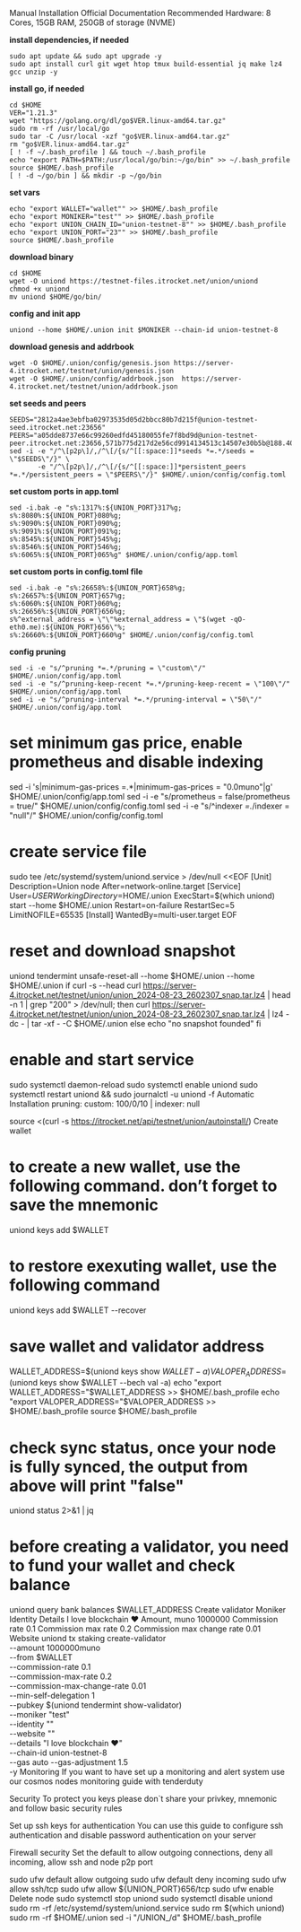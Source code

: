 Manual Installation
Official Documentation
Recommended Hardware: 8 Cores, 15GB RAM, 250GB of storage (NVME)

**install dependencies, if needed**
```
sudo apt update && sudo apt upgrade -y
sudo apt install curl git wget htop tmux build-essential jq make lz4 gcc unzip -y
```

**install go, if needed**
```
cd $HOME
VER="1.21.3"
wget "https://golang.org/dl/go$VER.linux-amd64.tar.gz"
sudo rm -rf /usr/local/go
sudo tar -C /usr/local -xzf "go$VER.linux-amd64.tar.gz"
rm "go$VER.linux-amd64.tar.gz"
[ ! -f ~/.bash_profile ] && touch ~/.bash_profile
echo "export PATH=$PATH:/usr/local/go/bin:~/go/bin" >> ~/.bash_profile
source $HOME/.bash_profile
[ ! -d ~/go/bin ] && mkdir -p ~/go/bin
```

**set vars**
```
echo "export WALLET="wallet"" >> $HOME/.bash_profile
echo "export MONIKER="test"" >> $HOME/.bash_profile
echo "export UNION_CHAIN_ID="union-testnet-8"" >> $HOME/.bash_profile
echo "export UNION_PORT="23"" >> $HOME/.bash_profile
source $HOME/.bash_profile
```
**download binary**
```
cd $HOME
wget -O uniond https://testnet-files.itrocket.net/union/uniond
chmod +x uniond
mv uniond $HOME/go/bin/
```

**config and init app**
```
uniond --home $HOME/.union init $MONIKER --chain-id union-testnet-8
```

**download genesis and addrbook**
```
wget -O $HOME/.union/config/genesis.json https://server-4.itrocket.net/testnet/union/genesis.json
wget -O $HOME/.union/config/addrbook.json  https://server-4.itrocket.net/testnet/union/addrbook.json
```

**set seeds and peers**
```
SEEDS="2812a4ae3ebfba02973535d05d2bbcc80b7d215f@union-testnet-seed.itrocket.net:23656"
PEERS="a05dde8737e66c99260edfd45180055fe7f8bd9d@union-testnet-peer.itrocket.net:23656,571b775d217d2e56cd9914134513c14507e30b5b@188.40.126.219:26656,7314fd2235940db754af316446869af4ef2ffe5c@65.108.40.246:26656,71b1273c3e944fc9df0c0d39fe53931ed12b7674@65.108.131.146:27101,9fa3e7248de4dc1f639e0d89470bf443d4a427ba@65.109.113.233:24656,d513bc19be599c2de8fcde0d7b4c997fc5e7b197@65.109.126.24:26671,c51587b3d222faa9a13c0354ec87cdc2902ce987@198.244.179.173:26656,5f498ea2735387e31c5076ea54b1463138d9755f@185.165.170.147:26656,082d00f596f1823041ec8ad570e7da3af4c2c4bd@62.171.160.155:26656,c778da65696e032ff92375c9b3a296d54fa89126@195.201.245.178:56076,19ae23577b8ad3c99e293dfb2d32ba20fdb15d04@95.217.196.224:17156,13abf5bb34c6811514a07855364132b03ad05b3d@93.190.140.5:26656"
sed -i -e "/^\[p2p\]/,/^\[/{s/^[[:space:]]*seeds *=.*/seeds = \"$SEEDS\"/}" \
       -e "/^\[p2p\]/,/^\[/{s/^[[:space:]]*persistent_peers *=.*/persistent_peers = \"$PEERS\"/}" $HOME/.union/config/config.toml
```

**set custom ports in app.toml**
```
sed -i.bak -e "s%:1317%:${UNION_PORT}317%g;
s%:8080%:${UNION_PORT}080%g;
s%:9090%:${UNION_PORT}090%g;
s%:9091%:${UNION_PORT}091%g;
s%:8545%:${UNION_PORT}545%g;
s%:8546%:${UNION_PORT}546%g;
s%:6065%:${UNION_PORT}065%g" $HOME/.union/config/app.toml
```

**set custom ports in config.toml file**
```
sed -i.bak -e "s%:26658%:${UNION_PORT}658%g;
s%:26657%:${UNION_PORT}657%g;
s%:6060%:${UNION_PORT}060%g;
s%:26656%:${UNION_PORT}656%g;
s%^external_address = \"\"%external_address = \"$(wget -qO- eth0.me):${UNION_PORT}656\"%;
s%:26660%:${UNION_PORT}660%g" $HOME/.union/config/config.toml
```

**config pruning**
```
sed -i -e "s/^pruning *=.*/pruning = \"custom\"/" $HOME/.union/config/app.toml
sed -i -e "s/^pruning-keep-recent *=.*/pruning-keep-recent = \"100\"/" $HOME/.union/config/app.toml
sed -i -e "s/^pruning-interval *=.*/pruning-interval = \"50\"/" $HOME/.union/config/app.toml
```

# set minimum gas price, enable prometheus and disable indexing
sed -i 's|minimum-gas-prices =.*|minimum-gas-prices = "0.0muno"|g' $HOME/.union/config/app.toml
sed -i -e "s/prometheus = false/prometheus = true/" $HOME/.union/config/config.toml
sed -i -e "s/^indexer *=.*/indexer = \"null\"/" $HOME/.union/config/config.toml

# create service file
sudo tee /etc/systemd/system/uniond.service > /dev/null <<EOF
[Unit]
Description=Union node
After=network-online.target
[Service]
User=$USER
WorkingDirectory=$HOME/.union
ExecStart=$(which uniond) start --home $HOME/.union
Restart=on-failure
RestartSec=5
LimitNOFILE=65535
[Install]
WantedBy=multi-user.target
EOF

# reset and download snapshot
uniond tendermint unsafe-reset-all --home $HOME/.union --home $HOME/.union
if curl -s --head curl https://server-4.itrocket.net/testnet/union/union_2024-08-23_2602307_snap.tar.lz4 | head -n 1 | grep "200" > /dev/null; then
  curl https://server-4.itrocket.net/testnet/union/union_2024-08-23_2602307_snap.tar.lz4 | lz4 -dc - | tar -xf - -C $HOME/.union
    else
  echo "no snapshot founded"
fi

# enable and start service
sudo systemctl daemon-reload
sudo systemctl enable uniond
sudo systemctl restart uniond && sudo journalctl -u uniond -f
Automatic Installation
pruning: custom: 100/0/10 | indexer: null

source <(curl -s https://itrocket.net/api/testnet/union/autoinstall/)
Create wallet
# to create a new wallet, use the following command. don’t forget to save the mnemonic
uniond keys add $WALLET

# to restore exexuting wallet, use the following command
uniond keys add $WALLET --recover

# save wallet and validator address
WALLET_ADDRESS=$(uniond keys show $WALLET -a)
VALOPER_ADDRESS=$(uniond keys show $WALLET --bech val -a)
echo "export WALLET_ADDRESS="$WALLET_ADDRESS >> $HOME/.bash_profile
echo "export VALOPER_ADDRESS="$VALOPER_ADDRESS >> $HOME/.bash_profile
source $HOME/.bash_profile

# check sync status, once your node is fully synced, the output from above will print "false"
uniond status 2>&1 | jq 

# before creating a validator, you need to fund your wallet and check balance
uniond query bank balances $WALLET_ADDRESS 
Create validator
Moniker
Identity
Details
I love blockchain ❤️
Amount, muno
1000000
Commission rate
0.1
Commission max rate
0.2
Commission max change rate
0.01
Website
uniond tx staking create-validator \
--amount 1000000muno \
--from $WALLET \
--commission-rate 0.1 \
--commission-max-rate 0.2 \
--commission-max-change-rate 0.01 \
--min-self-delegation 1 \
--pubkey $(uniond tendermint show-validator) \
--moniker "test" \
--identity "" \
--website "" \
--details "I love blockchain ❤️" \
--chain-id union-testnet-8 \
--gas auto --gas-adjustment 1.5 \
-y
Monitoring
If you want to have set up a monitoring and alert system use our cosmos nodes monitoring guide with tenderduty

Security
To protect you keys please don`t share your privkey, mnemonic and follow basic security rules

Set up ssh keys for authentication
You can use this guide to configure ssh authentication and disable password authentication on your server

Firewall security
Set the default to allow outgoing connections, deny all incoming, allow ssh and node p2p port

sudo ufw default allow outgoing 
sudo ufw default deny incoming 
sudo ufw allow ssh/tcp 
sudo ufw allow ${UNION_PORT}656/tcp
sudo ufw enable
Delete node
sudo systemctl stop uniond
sudo systemctl disable uniond
sudo rm -rf /etc/systemd/system/uniond.service
sudo rm $(which uniond)
sudo rm -rf $HOME/.union
sed -i "/UNION_/d" $HOME/.bash_profile
